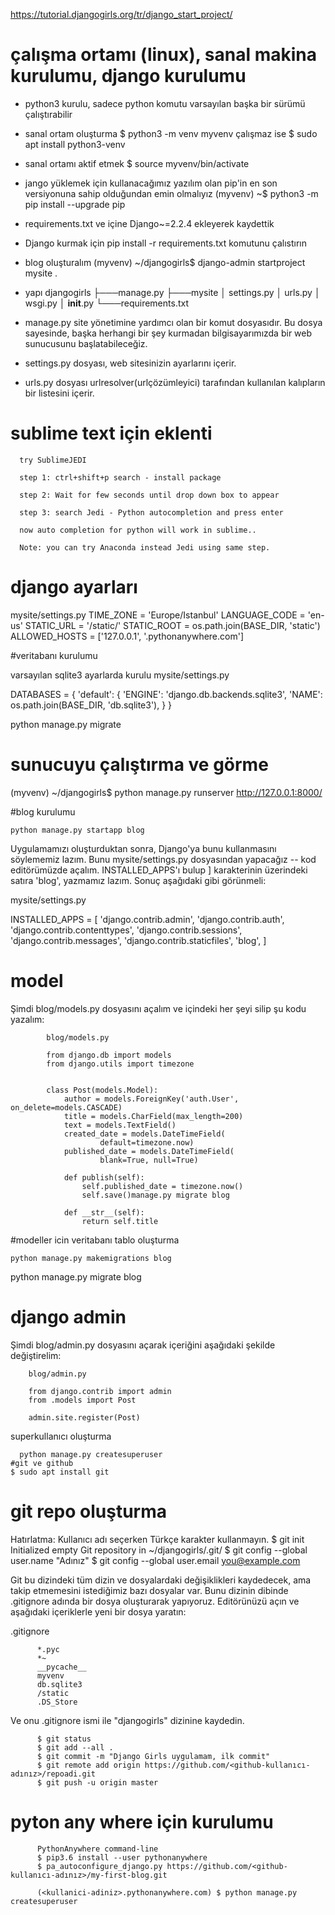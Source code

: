 https://tutorial.djangogirls.org/tr/django_start_project/

# çalışma ortamı (linux), sanal makina kurulumu, django kurulumu
  - python3 kurulu, sadece python komutu varsayılan başka bir sürümü çalıştırabilir

- sanal ortam oluşturma $ python3 -m venv myvenv çalışmaz ise $ sudo apt install python3-venv
- sanal ortamı aktif etmek $ source myvenv/bin/activate
- jango yüklemek için kullanacağımız yazılım olan pip'in en son versiyonuna sahip olduğundan emin olmalıyız
(myvenv) ~$ python3 -m pip install --upgrade pip
- requirements.txt ve içine Django~=2.2.4 ekleyerek kaydettik
- Django kurmak için pip install -r requirements.txt komutunu çalıstırın
- blog oluşturalım (myvenv) ~/djangogirls$ django-admin startproject mysite .
- yapı
            djangogirls
            ├───manage.py
            ├───mysite
            │        settings.py
            │        urls.py
            │        wsgi.py
            │        __init__.py
            └───requirements.txt
- manage.py site yönetimine yardımcı olan bir komut dosyasıdır. Bu dosya sayesinde, başka herhangi bir şey kurmadan bilgisayarımızda bir web sunucusunu başlatabileceğiz.

- settings.py dosyası, web sitesinizin ayarlarını içerir.
- urls.py dosyası urlresolver(urlçözümleyici) tarafından kullanılan kalıpların bir listesini içerir.

# sublime text için eklenti
  

      try SublimeJEDI

      step 1: ctrl+shift+p search - install package

      step 2: Wait for few seconds until drop down box to appear

      step 3: search Jedi - Python autocompletion and press enter

      now auto completion for python will work in sublime..

      Note: you can try Anaconda instead Jedi using same step.


# django ayarları

  mysite/settings.py TIME_ZONE = 'Europe/Istanbul'
  LANGUAGE_CODE = 'en-us'
  STATIC_URL = '/static/'
  STATIC_ROOT = os.path.join(BASE_DIR, 'static')
  ALLOWED_HOSTS = ['127.0.0.1', '.pythonanywhere.com']

#veritabanı kurulumu

varsayılan sqlite3 ayarlarda kurulu
mysite/settings.py

  DATABASES = {
      'default': {
          'ENGINE': 'django.db.backends.sqlite3',
          'NAME': os.path.join(BASE_DIR, 'db.sqlite3'),
      }
   }

python manage.py migrate

# sunucuyu çalıştırma ve görme
  (myvenv) ~/djangogirls$ python manage.py runserver
  http://127.0.0.1:8000/

#blog kurulumu
    
    python manage.py startapp blog

Uygulamamızı oluşturduktan sonra, Django'ya bunu kullanmasını söylememiz lazım. Bunu mysite/settings.py dosyasından yapacağız -- kod editörümüzde açalım. INSTALLED_APPS'ı bulup ] karakterinin üzerindeki satıra 'blog', yazmamız lazım. Sonuç aşağıdaki gibi görünmeli:

  mysite/settings.py

  INSTALLED_APPS = [
      'django.contrib.admin',
      'django.contrib.auth',
      'django.contrib.contenttypes',
      'django.contrib.sessions',
      'django.contrib.messages',
      'django.contrib.staticfiles',
      'blog',
  ]

# model

Şimdi blog/models.py dosyasını açalım ve içindeki her şeyi silip şu kodu yazalım:

            blog/models.py

            from django.db import models
            from django.utils import timezone


            class Post(models.Model):
                author = models.ForeignKey('auth.User', on_delete=models.CASCADE)
                title = models.CharField(max_length=200)
                text = models.TextField()
                created_date = models.DateTimeField(
                        default=timezone.now)
                published_date = models.DateTimeField(
                        blank=True, null=True)

                def publish(self):
                    self.published_date = timezone.now()
                    self.save()manage.py migrate blog

                def __str__(self):
                    return self.title

#modeller icin veritabanı tablo oluşturma

    python manage.py makemigrations blog
  python manage.py migrate blog

# django admin

Şimdi blog/admin.py dosyasını açarak içeriğini aşağıdaki şekilde değiştirelim:

        blog/admin.py

        from django.contrib import admin
        from .models import Post

        admin.site.register(Post)


superkullanıcı oluşturma      
  
      python manage.py createsuperuser
    #git ve github
    $ sudo apt install git

# git repo oluşturma
 
   Hatırlatma: Kullanıcı adı seçerken Türkçe karakter kullanmayın.
      $ git init
      Initialized empty Git repository in ~/djangogirls/.git/
      $ git config --global user.name "Adınız"
      $ git config --global user.email you@example.com

Git bu dizindeki tüm dizin ve dosyalardaki değişiklikleri kaydedecek, ama takip etmemesini istediğimiz bazı dosyalar var. Bunu dizinin dibinde .gitignore adında bir dosya oluşturarak yapıyoruz. Editörünüzü açın ve aşağıdaki içeriklerle yeni bir dosya yaratın:

.gitignore

          *.pyc
          *~
          __pycache__
          myvenv
          db.sqlite3
          /static
          .DS_Store

   Ve onu .gitignore ismi ile "djangogirls" dizinine kaydedin.

          $ git status
          $ git add --all .
          $ git commit -m "Django Girls uygulamam, ilk commit"
          $ git remote add origin https://github.com/<github-kullanıcı-adınız>/repoadi.git
          $ git push -u origin master
          
# pyton any where için kurulumu
          PythonAnywhere command-line
          $ pip3.6 install --user pythonanywhere
          $ pa_autoconfigure_django.py https://github.com/<github-kullanıcı-adınız>/my-first-blog.git

          (<kullanici-adiniz>.pythonanywhere.com) $ python manage.py createsuperuser

